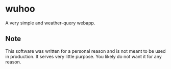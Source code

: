 # wuhoo
A very simple and weather-query webapp.

## Note
This software was written for a personal reason and is not meant to be used
in production. It serves very little purpose. You likely do not want it for
any reason.

